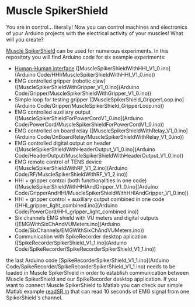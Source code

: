 # Muscle SpikerShield

You are in control... literally! Now you can control machines and electronics of your Arduino projects with the electrical activity of your muscles! What will you create?

[Muscle SpikerShield](https://backyardbrains.com/products/muscleSpikerShield) can be used for numerous experiments. In this repository you will find Arduino code for six example experiments: 
 - [Human-Human interface](https://backyardbrains.com/products/HHI) ([MuscleSpikerShieldWithHHI_V1_0.ino](Arduino Code/HHI/MuscleSpikerShieldWithHHI_V1_0.ino))
 - EMG controlled gripper (robotic claw) ([MuscleSpikerShieldWithGripper_V1_0.ino](Arduino Code/Gripper/MuscleSpikerShieldWithGripper_V1_0.ino))
 - Simple loop for testing gripper ([MuscleSpikerShield_GripperLoop.ino](Arduino Code/Gripper/MuscleSpikerShield_GripperLoop.ino))
 - EMG controlled auxiliary output ([MuscleSpikerShieldForPowerCordV1_0.ino](Arduino Code/PowerCord/MuscleSpikerShieldForPowerCordV1_0.ino))
 - EMG controlled on board relay ([MuscleSpikerShieldWithRelay_V1_0.ino](Arduino Code/OnBoardRelay/MuscleSpikerShieldWithRelay_V1_0.ino))
 - EMG controlled digital output on header ([MuscleSpikerShieldWithHeaderOutput_V1_0.ino](Arduino Code/HeaderOutput/MuscleSpikerShieldWithHeaderOutput_V1_0.ino))
 - EMG remote control of TENS device ([MuscleSpikerShieldWithRF_V1_2.ino](Arduino Code/RF/MuscleSpikerShieldWithRF_V1_2.ino))
 - HHI + gripper control (both functionalities in one code)([MuscleSpikerShieldWithHHIAndGripper_V1_0.ino](Arduino Code/GripperAndHHI/MuscleSpikerShieldWithHHIAndGripper_V1_0.ino))
 - HHI + gripper control + auxiliary output combined in one code ([HHI_gripper_light_combined.ino](Arduino Code/PowerCord/HHI_gripper_light_combined.ino))
 - Six channels EMG shield with VU meters and digital outputs ([EMGWithSixChAndVUMeters.ino](Arduino Code/SixChannels/EMGWithSixChAndVUMeters.ino))
 - Communication with SpikeRecorder desktop aplication ([SpikeRecorderSpikerShield_V1_1.ino](Arduino Code/SpikeRecorder/SpikeRecorderSpikerShield_V1_1.ino))
 
 the last Arduino code [SpikeRecorderSpikerShield_V1_1.ino](Arduino Code/SpikeRecorder/SpikeRecorderSpikerShield_V1_1.ino) needs to be loaded in Muscle SpikerShield in order to establish communication between Muscle SpikerShield and our SpikeRecorder desktop application. If you want to connect Muscle SpikerShield to Matlab you can check our simple Matlab example [readSR.m](Documentation/Matlab/readSR.m) that can read 10 seconds of EMG signal from one SpikerShield's channel. 
 

 
 
 

